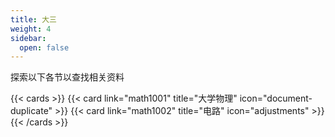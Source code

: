 ```yaml
---
title: 大三
weight: 4
sidebar:
  open: false
---
```


探索以下各节以查找相关资料

<!--more-->

{{< cards >}}
  {{< card link="math1001" title="大学物理" icon="document-duplicate" >}}
  {{< card link="math1002" title="电路" icon="adjustments" >}}
{{< /cards >}}
